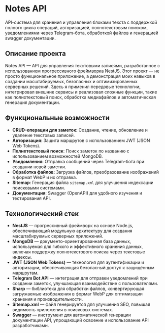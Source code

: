 # Notes API

API-система для хранения и управления блоками текста с поддержкой полного цикла операций, авторизацией, полнотекстовым поиском, уведомлениями через Telegram-бота, обработкой файлов и генерацией swagger документации.

## Описание проекта

Notes API — API для управления текстовыми записями, разработанное с использованием прогрессивного фреймворка NestJS. Этот проект — не просто функциональное приложение, а демонстрация моих навыков в создании масштабируемых, безопасных и оптимизированных серверных решений. Здесь я применил передовые технологии, интегрировал внешние сервисы и реализовал сложные функции, такие как полнотекстовый поиск, обработка медиафайлов и автоматическая генерация документации.

## Функциональные возможности

- **CRUD-операции для заметок**: Создание, чтение, обновление и удаление текстовых записей.
- **Авторизация**: Защита маршрутов с использованием JWT (JSON Web Tokens).
- **Полнотекстовый поиск**: Поиск заметок по названию с использованием возможностей MongoDB.
- **Уведомления**: Отправка сообщений через Telegram-бота при создании новой заметки.
- **Обработка файлов**: Загрузка файлов, преобразование изображений в формат WebP и их отправка.
- **Sitemap**: Генерация файла `sitemap.xml` для улучшения индексации поисковыми системами.
- **Документация**: Swagger (OpenAPI) для удобного изучения и тестирования API.

## Технологический стек

- **NestJS** — прогрессивный фреймворк на основе Node.js, обеспечивающий модульную архитектуру для создания масштабируемых серверных приложений.
- **MongoDB** — документо-ориентированная база данных, используемая для гибкого и эффективного хранения данных, включая поддержку полнотекстового поиска через текстовые индексы.
- **JWT (JSON Web Tokens)** — технология для аутентификации и авторизации, обеспечивающая безопасный доступ к защищённым маршрутам.
- **Telegram Bot API** — интеграция для отправки уведомлений при создании заметок, улучшающая взаимодействие с пользователями.
- **Sharp** — библиотека для обработки файлов, конвертирующая загружаемые изображения в формат WebP для оптимизации хранения и производительности.
- **Sitemap.xml** — файл генерируется для улучшения SEO, повышая видимость приложения в поисковых системах.
- **Swagger** — инструмент для автоматической генерации документации API, упрощающий освоение и использование API разработчиками.
